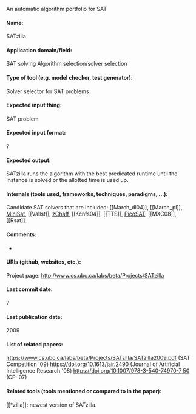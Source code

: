 An automatic algorithm portfolio for SAT

#### Name:
SATzilla

#### Application domain/field:
SAT solving
Algorithm selection/solver selection

#### Type of tool (e.g. model checker, test generator):
Solver selector for SAT problems

#### Expected input thing:
SAT problem

#### Expected input format:
?

#### Expected output:
SATzilla runs the algorithm with the best predicated runtime until the instance is solved or the allotted time is used up.

#### Internals (tools used, frameworks, techniques, paradigms, ...):
Candidate SAT solvers that are included: [[March_dl04]], [[March_pl]], [MiniSat](../Solvers/SAT/MiniSat.md), [[Vallst]], [zChaff](../Solvers/SAT/zChaff.md), [[Kcnfs04]], [[TTS]], [PicoSAT](PicoSAT), [[MXC08]], [[Rsat]].

#### Comments:
-

#### URIs (github, websites, etc.):
Project page: http://www.cs.ubc.ca/labs/beta/Projects/SATzilla

#### Last commit date:
?

#### Last publication date:
2009

#### List of related papers:
https://www.cs.ubc.ca/labs/beta/Projects/SATzilla/SATzilla2009.pdf (SAT Competition '09)
https://doi.org/10.1613/jair.2490 (Journal of Artificial Intelligence Research '08)
https://doi.org/10.1007/978-3-540-74970-7_50 (CP '07)

#### Related tools (tools mentioned or compared to in the paper):
[[*zilla]]: newest version of SATzilla.